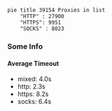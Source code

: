 
```mermaid
pie title 39154 Proxies in list
    "HTTP" : 27900
    "HTTPS": 9951
    "SOCKS" : 8023
```

### Some Info
#### Average Timeout

- mixed: 4.0s
- http: 2.3s
- https: 8.2s
- socks: 6.4s